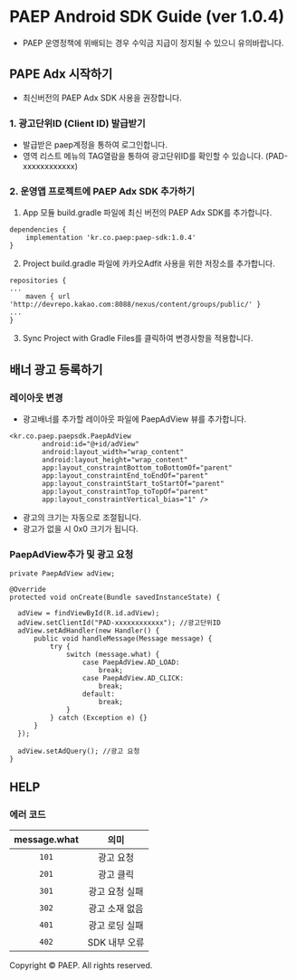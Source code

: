 # PAEP Android SDK Guide (ver 1.0.4)

* PAEP 운영정책에 위배되는 경우 수익금 지급이 정지될 수 있으니 유의바랍니다.

## PAPE Adx 시작하기
* 최신버전의 PAEP Adx SDK 사용을 권장합니다.

### 1. 광고단위ID (Client ID) 발급받기
* 발급받은 paep계정을 통하여 로그인합니다.
* 영역 리스트 메뉴의 TAG열람을 통하여 광고단위ID를 확인할 수 있습니다. (PAD-xxxxxxxxxxxx)

### 2. 운영앱 프로젝트에 PAEP Adx SDK 추가하기
1. App 모듈 build.gradle 파일에 최신 버전의 PAEP Adx SDK를 추가합니다.
```
dependencies {
    implementation 'kr.co.paep:paep-sdk:1.0.4'
}
```

2. Project build.gradle 파일에 카카오Adfit 사용을 위한 저장소를 추가합니다.
```
repositories {
...
    maven { url 'http://devrepo.kakao.com:8088/nexus/content/groups/public/' }
...
}
```

3. Sync Project with Gradle Files를 클릭하여 변경사항을 적용합니다.

## 배너 광고 등록하기
### 레이아웃 변경
* 광고배너를 추가할 레이아웃 파일에 PaepAdView 뷰를 추가합니다.

```
<kr.co.paep.paepsdk.PaepAdView
        android:id="@+id/adView"
        android:layout_width="wrap_content"
        android:layout_height="wrap_content"
        app:layout_constraintBottom_toBottomOf="parent"
        app:layout_constraintEnd_toEndOf="parent"
        app:layout_constraintStart_toStartOf="parent"
        app:layout_constraintTop_toTopOf="parent"
        app:layout_constraintVertical_bias="1" />
```
        
* 광고의 크기는 자동으로 조절됩니다.
* 광고가 없을 시 0x0 크기가 됩니다.

### PaepAdView추가 및 광고 요청

```
private PaepAdView adView;

@Override
protected void onCreate(Bundle savedInstanceState) {

  adView = findViewById(R.id.adView);
  adView.setClientId("PAD-xxxxxxxxxxxx"); //광고단위ID
  adView.setAdHandler(new Handler() {
      public void handleMessage(Message message) {
          try {
              switch (message.what) {
                  case PaepAdView.AD_LOAD:
                      break;
                  case PaepAdView.AD_CLICK:
                      break;
                  default:
                      break;
              }
          } catch (Exception e) {}
      }
  });

  adView.setAdQuery(); //광고 요청
}
```
    
## HELP
### 에러 코드
| message.what | 의미 |
|:---:|:---:|
| `101` | 광고 요청 |
| `201` | 광고 클릭 |
| `301` | 광고 요청 실패 |
| `302` | 광고 소재 없음 |
| `401` | 광고 로딩 실패 |
| `402` | SDK 내부 오류 |

    
Copyright © PAEP. All rights reserved.
